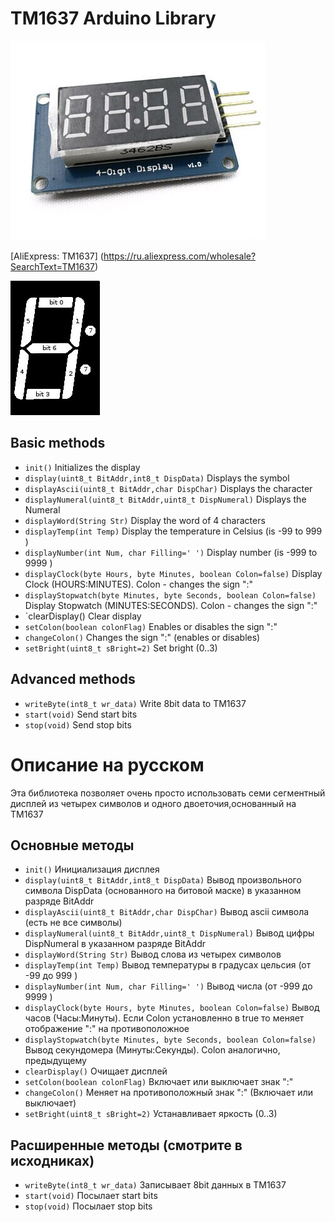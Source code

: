 # TM1637 Arduino Library
![TM1637](extras/img/TM1637-4-digit-colon.jpg)

[AliExpress: TM1637] (https://ru.aliexpress.com/wholesale?SearchText=TM1637)


![TM1637 bit mask](extras/img/TM1637-bit-mask.jpg)

## Basic methods
* `init()`																Initializes the display
* `display(uint8_t BitAddr,int8_t DispData)`							Displays the symbol
* `displayAscii(uint8_t BitAddr,char DispChar)` 						Displays the character
* `displayNumeral(uint8_t BitAddr,uint8_t DispNumeral)`					Displays the Numeral
* `displayWord(String Str)`												Display the word of 4 characters
* `displayTemp(int Temp)` 												Display  the temperature in Celsius (is -99 to 999 )
* `displayNumber(int Num, char Filling=' ')`							Display number (is -999 to 9999 )
* `displayClock(byte Hours, byte Minutes, boolean Colon=false)`			Display Clock (HOURS:MINUTES). Colon - changes the sign ":"
* `displayStopwatch(byte Minutes, byte Seconds, boolean Colon=false)`	Display Stopwatch (MINUTES:SECONDS). Colon - changes the sign ":"
* `clearDisplay()														Clear display
* `setColon(boolean colonFlag)`											Enables or disables the sign ":"
* `changeColon()` 														Changes the sign ":" (enables or disables)
* `setBright(uint8_t sBright=2)`										Set bright (0..3)

## Advanced methods
* `writeByte(int8_t wr_data)`											Write 8bit data to TM1637
* `start(void)`															Send start bits
* `stop(void)`															Send stop bits

# Описание на русском

Эта библиотека позволяет очень просто использовать семи сегментный дисплей из четырех символов и одного двоеточия,основанный на TM1637

## Основные методы
* `init()`																Инициализация дисплея
* `display(uint8_t BitAddr,int8_t DispData)`							Вывод произвольного символа DispData (основанного на битовой маске) в указанном разряде BitAddr 
* `displayAscii(uint8_t BitAddr,char DispChar)` 						Вывод ascii символа (есть не все символы)
* `displayNumeral(uint8_t BitAddr,uint8_t DispNumeral)`					Вывод цифры DispNumeral в указанном разряде BitAddr
* `displayWord(String Str)`												Вывод слова из четырех символов
* `displayTemp(int Temp)` 												Вывод температуры в градусах цельсия (от -99 до 999 )
* `displayNumber(int Num, char Filling=' ')`							Вывод числа (от -999 до 9999 )
* `displayClock(byte Hours, byte Minutes, boolean Colon=false)`			Вывод часов (Часы:Минуты). Если Colon установленно в true то меняет отображение ":" на противоположное
* `displayStopwatch(byte Minutes, byte Seconds, boolean Colon=false)`	Вывод секундомера (Минуты:Секунды). Colon аналогично, предыдущему
* `clearDisplay()`														Очищает дисплей
* `setColon(boolean colonFlag)`											Включает или выключает знак ":"
* `changeColon()` 														Меняет на противоположный знак ":" (Включает или выключает)
* `setBright(uint8_t sBright=2)`										Устанавливает яркость (0..3)

## Расширенные методы (смотрите в исходниках)
* `writeByte(int8_t wr_data)`											Записывает 8bit данных в TM1637
* `start(void)`															Посылает start bits
* `stop(void)`															Посылает stop bits

